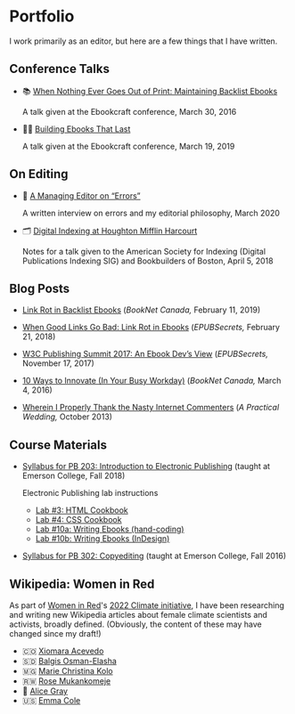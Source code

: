 # Portfolio

I work primarily as an editor, but here are a few things that I have written.

## Conference Talks

- 📚 [When Nothing Ever Goes Out of Print: Maintaining Backlist Ebooks](https://teresaelsey.medium.com/when-nothing-ever-goes-out-of-print-maintaining-backlist-ebooks-fcd63e680667)

  A talk given at the Ebookcraft conference, March 30, 2016

- 👩‍💻 [Building Ebooks That Last](https://teresaelsey.medium.com/building-ebooks-that-last-277ccb815293)

  A talk given at the Ebookcraft conference, March 19, 2019

## On Editing
- 📝 [A Managing Editor on “Errors”](https://docs.google.com/document/d/131TBTkgX234CyJstzi4-MwwwEcJvCE6yCWkXQMnSO24/edit?usp=sharing)

  A written interview on errors and my editorial philosophy, March 2020

- 🗂️ [Digital Indexing at Houghton Mifflin Harcourt](https://docs.google.com/document/d/1H-TLZiTzKfH5S2ChJSEvIuQvi1uvG2fW4OpPis4wYKs/edit?usp=sharing)

  Notes for a talk given to the American Society for Indexing (Digital Publications Indexing SIG) and Bookbuilders of Boston, April 5, 2018

## Blog Posts

- [Link Rot in Backlist Ebooks](https://www.booknetcanada.ca/blog/2019/2/11/link-rot-in-backlist-ebooks) (*BookNet Canada,* February 11, 2019)

- [When Good Links Go Bad: Link Rot in Ebooks](http://epubsecrets.com/when-good-links-go-bad-link-rot-in-ebooks.php) (*EPUBSecrets,* February 21, 2018)

- [W3C Publishing Summit 2017: An Ebook Dev’s View](http://epubsecrets.com/w3c-publishing-summit-2017-an-ebook-devs-view.php) (*EPUBSecrets,* November 17, 2017)

- [10 Ways to Innovate (In Your Busy Workday)](https://www.booknetcanada.ca/blog/2016/3/3/guest-blog-10-ways-to-innovate-in-your-busy-workday) (*BookNet Canada,*  March 4, 2016) 

- [Wherein I Properly Thank the Nasty Internet Commenters](https://apracticalwedding.com/online-criticism-and-weddings/) (*A Practical Wedding,* October 2013)

## Course Materials

- [Syllabus for PB 203: Introduction to Electronic Publishing](https://docs.google.com/document/d/14M85pug464d8YqjgM-czUfX312zgpOJhMHbowsM9EOM/edit?usp=sharing) (taught at Emerson College, Fall 2018)

  Electronic Publishing lab instructions

  - [Lab #3: HTML Cookbook](https://docs.google.com/document/d/1TjlufvlO9Y1ggeyTkL3__rdI_ydBsmaOC9uHEtqO7og/edit?usp=sharing)
  - [Lab #4: CSS Cookbook](https://docs.google.com/document/d/144Q6Ynl_iB7uEqGSaZJT8AGmo5BjbnUTdYQv1eHbKtY/edit?usp=sharing)
  - [Lab #10a: Writing Ebooks (hand-coding)](https://docs.google.com/document/d/1qN4Ii0e-CHx9CY48T9RMiGmGFU_1_d2bd1Vy381MeIg/edit?usp=sharing)
  - [Lab #10b: Writing Ebooks (InDesign)](https://docs.google.com/document/d/1CpBFY2sjzMwbcA8YDU3zE9US7RyZfI3w1BFzP7-jppA/edit?usp=sharing)

- [Syllabus for PB 302: Copyediting](https://docs.google.com/document/d/1cJjf__1Qmr7JgBtSm-xVZU1Z3GZA6fVbTROPuwwMcwA/edit?usp=sharing) (taught at Emerson College, Fall 2016)

## Wikipedia: Women in Red

As part of [Women in Red](https://en.wikipedia.org/wiki/Wikipedia:WikiProject_Women_in_Red)'s [2022 Climate initiative](https://en.wikipedia.org/wiki/Wikipedia:WikiProject_Women_in_Red/Meetup/214), I have been researching and writing new Wikipedia articles about female climate scientists and activists, broadly defined. (Obviously, the content of these may have changed since my draft!)

- 🇨🇴 [Xiomara Acevedo](https://en.wikipedia.org/wiki/Xiomara_Acevedo)
- 🇸🇩 [Balgis Osman-Elasha](https://en.wikipedia.org/wiki/Balgis_Osman-Elasha)
- 🇲🇬 [Marie Christina Kolo](https://en.wikipedia.org/wiki/Marie_Christina_Kolo)
- 🇷🇼 [Rose Mukankomeje](https://en.wikipedia.org/wiki/Rose_Mukankomeje)
- 🏴󠁧󠁢󠁷󠁬󠁳󠁿 [Alice Gray](https://en.wikipedia.org/wiki/Alice_Gray_(science_blogger))
- 🇺🇸 [Emma Cole](https://en.wikipedia.org/wiki/Emma_Cole)
